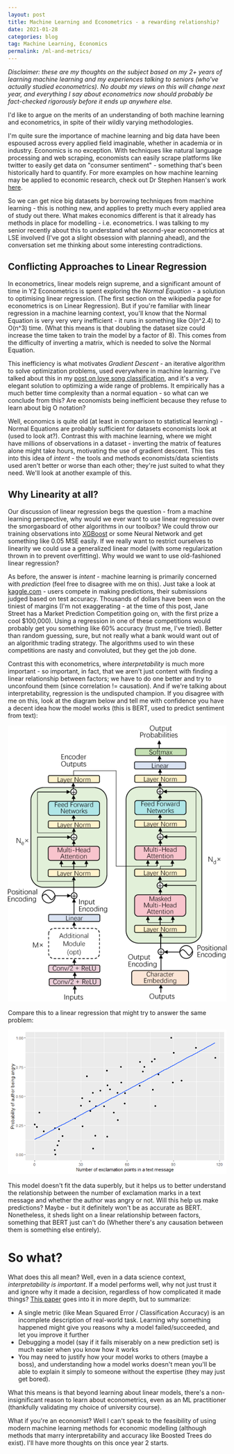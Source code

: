 ```yaml
---
layout: post
title: Machine Learning and Econometrics - a rewarding relationship?
date: 2021-01-28
categories: blog
tag: Machine Learning, Economics
permalink: /ml-and-metrics/
---
```

_Disclaimer: these are my thoughts on the subject based on my 2+ years of learning machine learning and my experiences talking to seniors (who've actually studied econometrics). No doubt my views on this will change next year, and everything I say about econometrics now should probably be fact-checked rigorously before it ends up anywhere else._

I'd like to argue on the merits of an understanding of both machine learning and econometrics, in spite of their wildly varying methodologies.

I'm quite sure the importance of machine learning and big data have been espoused across every applied field imaginable, whether in academia or in industry. Economics is no exception. With techniques like natural language processing and web scraping, economists can easily scrape platforms like twitter to easily get data on "consumer sentiment" - something that's been historically hard to quantify. For more examples on how machine learning may be applied to economic research, check out Dr Stephen Hansen's work [here](https://sekhansen.github.io/pdf_files/qje_2018.pdf).

So we can get nice big datasets by borrowing techniques from machine learning - this is nothing new, and applies to pretty much every applied area of study out there. What makes economics different is that it already has methods in place for modelling - i.e. econometrics. I was talking to my senior recently about this to understand what second-year econometrics at LSE involved (I've got a slight obsession with planning ahead), and the conversation set me thinking about some interesting contradictions.

## Conflicting Approaches to Linear Regression ##
In econometrics, linear models reign supreme, and a significant amount of time in Y2 Econometrics is spent exploring the _Normal Equation_ - a solution to optimising linear regression. (The first section on the wikipedia page for econometrics is on Linear Regression). But if you're familiar with linear regression in a machine learning context, you'll know that the Normal Equation is very very very inefficient - it runs in something like O(n^2.4) to O(n^3) time. (What this means is that doubling the dataset size could increase the time taken to train the model by a factor of 8). This comes from the difficulty of inverting a matrix, which is needed to solve the Normal Equation.

This inefficiency is what motivates _Gradient Descent_ - an iterative algorithm to solve optimization problems, used everywhere in machine learning. I've talked about this in my [post on love song classification](https://ethan-cheong.github.io/love-song-classification-1/), and it's a very elegant solution to optimizing a wide range of problems. It empirically has a much better time complexity than a normal equation - so what can we conclude from this? Are economists being inefficient because they refuse to learn about big O notation?

Well, economics is quite old (at least in comparison to statistical learning) - Normal Equations are probably sufficient for datasets economists look at (used to look at?). Contrast this with machine learning, where we might have millions of observations in a dataset - inverting the matrix of features alone might take hours, motivating the use of gradient descent. This ties into this idea of _intent_ - the tools and methods economists/data scientists used aren't better or worse than each other; they're just suited to what they need. We'll look at another example of this.

## Why Linearity at all? ##
Our discussion of linear regression begs the question - from a machine learning perspective, why would we ever want to use linear regression over the smorgasboard of other algorithms in our toolbox? We could throw our training observations into [XGBoost](https://xgboost.readthedocs.io/en/latest/index.html) or some Neural Network and get something like 0.05 MSE easily. If we really want to restrict ourselves to linearity we could use a generalized linear model (with some regularization thrown in to prevent overfitting). Why would we want to use old-fashioned linear regression?

As before, the answer is _intent_ - machine learning is primarily concerned with _prediction_ (feel free to disagree with me on this). Just take a look at [kaggle.com](https://www.kaggle.com/competitions) - users compete in making predictions, their submissions judged based on test accuracy. Thousands of dollars have been won on the tiniest of margins (I'm not exaggerating - at the time of this post, Jane Street has a Market Prediction Competition going on, with the first prize a cool $100,000). Using a regression in one of these competitions would probably get you something like 60% accuracy (trust me, I've tried). Better than random guessing, sure, but not really what a bank would want out of an algorithmic trading strategy. The algorithms used to win these competitions are nasty and convoluted, but they get the job done.

Contrast this with econometrics, where _interpretability_ is much more important - so important, in fact, that we aren't just content with finding a linear relationship between factors; we have to do one better and try to unconfound them (since correlation != causation). And if we're talking about interpretability, regression is the undisputed champion. If you disagree with me on this, look at the diagram below and tell me with confidence you have a decent idea how the model works (this is BERT, used to predict sentiment from text):

![BERT Architecture](/assets/mlmetrics/bert.png)

Compare this to a linear regression that might try to answer the same problem:

![Linreg](/assets/mlmetrics/plot.png)

This model doesn't fit the data superbly, but it helps us to better understand the relationship between the number of exclamation marks in a text message and whether the author was angry or not. Will this help us make predictions? Maybe - but it definitely won't be as accurate as BERT. Nonetheless, it sheds light on a linear relationship between factors, something that BERT just can't do (Whether there's any causation between them is something else entirely).

# So what?
What does this all mean? Well, even in a data science context, _interpretability is important_. If a model performs well, why not just trust it and ignore why it made a decision, regardless of how complicated it made things? [This paper](https://arxiv.org/abs/1702.08608) goes into it in more depth, but to summarize:
* A single metric (like Mean Squared Error / Classification Accuracy) is an incomplete description of real-world task. Learning why something happened might give you reasons why a model failed/succeeded, and let you improve it further
* Debugging a model (say if it fails miserably on a new prediction set) is much easier when you know how it works
* You may need to justify how your model works to others (maybe a boss), and understanding how a model works doesn't mean you'll be able to explain it simply to someone without the expertise (they may just get bored).

What this means is that beyond learning about linear models, there's a non-insignificant reason to learn about econometrics, even as an ML practitioner (thankfully validating my choice of university course).

What if you're an economist? Well I can't speak to the feasibility of using modern machine learning methods for economic modelling (although methods that marry interpretability and accuracy like Boosted Trees do exist). I'll have more thoughts on this once year 2 starts.
